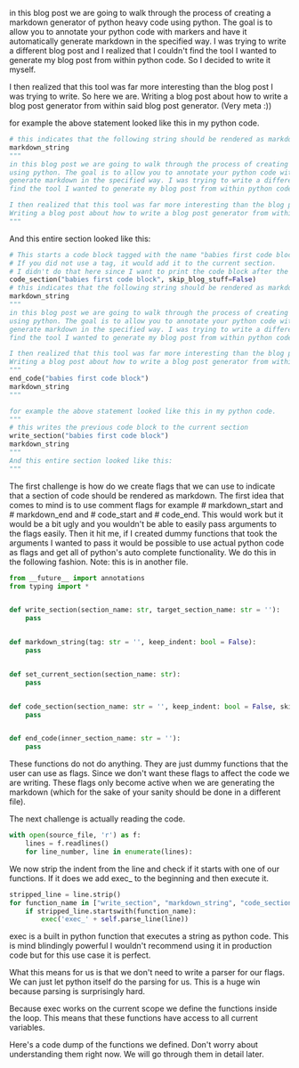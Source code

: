 in this blog post we are going to walk through the process of creating a markdown generator of python heavy code
using python. The goal is to allow you to annotate your python code with markers and have it automatically
generate markdown in the specified way. I was trying to write a different blog post and I realized that I couldn't
find the tool I wanted to generate my blog post from within python code. So I decided to write it myself. 

I then realized that this tool was far more interesting than the blog post I was trying to write. So here we are.
Writing a blog post about how to write a blog post generator from within said blog post generator. (Very meta :))

for example the above statement looked like this in my python code.
```python
# this indicates that the following string should be rendered as markdown
markdown_string
"""
in this blog post we are going to walk through the process of creating a markdown generator of python heavy code
using python. The goal is to allow you to annotate your python code with markers and have it automatically
generate markdown in the specified way. I was trying to write a different blog post and I realized that I couldn't
find the tool I wanted to generate my blog post from within python code. So I decided to write it myself. 

I then realized that this tool was far more interesting than the blog post I was trying to write. So here we are.
Writing a blog post about how to write a blog post generator from within said blog post generator. (Very meta :))
"""
```
And this entire section looked like this:
```python
# This starts a code block tagged with the name "babies first code block".
# If you did not use a tag, it would add it to the current section.
# I didn't do that here since I want to print the code block after the following markdown string
code_section("babies first code block", skip_blog_stuff=False)
# this indicates that the following string should be rendered as markdown
markdown_string
"""
in this blog post we are going to walk through the process of creating a markdown generator of python heavy code
using python. The goal is to allow you to annotate your python code with markers and have it automatically
generate markdown in the specified way. I was trying to write a different blog post and I realized that I couldn't
find the tool I wanted to generate my blog post from within python code. So I decided to write it myself. 

I then realized that this tool was far more interesting than the blog post I was trying to write. So here we are.
Writing a blog post about how to write a blog post generator from within said blog post generator. (Very meta :))
"""
end_code("babies first code block")
markdown_string
"""

for example the above statement looked like this in my python code.
"""
# this writes the previous code block to the current section
write_section("babies first code block")
markdown_string
"""
And this entire section looked like this:
"""
```
The first challenge is how do we create flags that we can use to indicate that a section of code
should be rendered as markdown. 
The first idea that comes to mind is to use comment flags for example # markdown_start and # markdown_end
and # code_start and # code_end.
This would work but it would be a bit ugly and you wouldn't be able to easily pass arguments
to the flags easily. 
Then it hit me, if I created dummy functions that took the arguments I wanted to pass it would be possible
to use actual python code as flags and get all of python's auto complete functionality.
We do this in the following fashion. Note: this is in another file.
```python
from __future__ import annotations
from typing import *


def write_section(section_name: str, target_section_name: str = ''):
    pass


def markdown_string(tag: str = '', keep_indent: bool = False):
    pass


def set_current_section(section_name: str):
    pass


def code_section(section_name: str = '', keep_indent: bool = False, skip_comments: bool = False,skip_blog_stuff=True):
    pass


def end_code(inner_section_name: str = ''):
    pass


```
These functions do not do anything. They are just dummy functions that the user can use as flags. Since we don't
want these flags to affect the code we are writing. These flags only become active when we are generating the
markdown (which for the sake of your sanity should be done in a different file).

The next challenge is actually reading the code.
```python
with open(source_file, 'r') as f:
    lines = f.readlines()
    for line_number, line in enumerate(lines):
```
We now strip the indent from the line and check if it starts with one of our functions. If it does we
add exec_ to the beginning and then execute it.

```python
stripped_line = line.strip()
for function_name in ["write_section", "markdown_string", "code_section", "set_current_section"]:
    if stripped_line.startswith(function_name):
        exec('exec_' + self.parse_line(line))
```
exec is a built in python function that executes a string as python code. This is mind blindingly powerful
I wouldn't recommend using it in production code but for this use case it is perfect.

What this means for us is that we don't need to write a parser for our flags. We can just let python
itself do the parsing for us. This is a huge win because parsing is surprisingly hard.

Because exec works on the current scope we define the functions inside the loop. This means
that these functions have access to all current variables.

Here's a code dump of the functions we defined. Don't worry about understanding them right now. We will
go through them in detail later.
